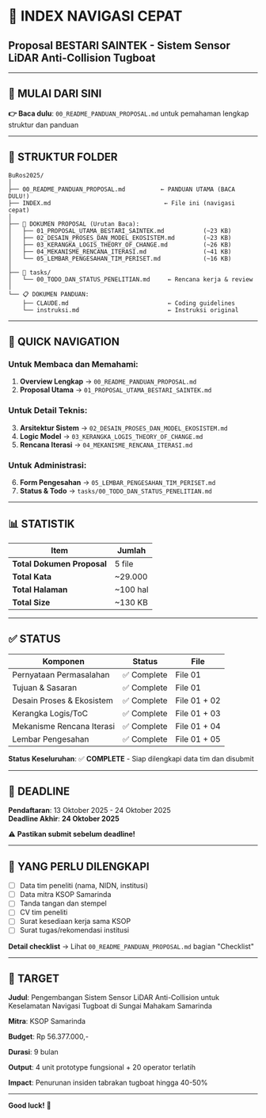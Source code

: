 # 📑 INDEX NAVIGASI CEPAT
## Proposal BESTARI SAINTEK - Sistem Sensor LiDAR Anti-Collision Tugboat

---

## 🎯 MULAI DARI SINI

**👉 Baca dulu**: `00_README_PANDUAN_PROPOSAL.md` untuk pemahaman lengkap struktur dan panduan

---

## 📂 STRUKTUR FOLDER

```
BuRos2025/
│
├── 00_README_PANDUAN_PROPOSAL.md          ← PANDUAN UTAMA (BACA DULU!)
├── INDEX.md                                ← File ini (navigasi cepat)
│
├── 📄 DOKUMEN PROPOSAL (Urutan Baca):
│   ├── 01_PROPOSAL_UTAMA_BESTARI_SAINTEK.md           (~23 KB)
│   ├── 02_DESAIN_PROSES_DAN_MODEL_EKOSISTEM.md        (~23 KB)
│   ├── 03_KERANGKA_LOGIS_THEORY_OF_CHANGE.md          (~26 KB)
│   ├── 04_MEKANISME_RENCANA_ITERASI.md                (~41 KB)
│   └── 05_LEMBAR_PENGESAHAN_TIM_PERISET.md            (~16 KB)
│
├── 📁 tasks/
│   └── 00_TODO_DAN_STATUS_PENELITIAN.md     ← Rencana kerja & review
│
└── 📋 DOKUMEN PANDUAN:
    ├── CLAUDE.md                            ← Coding guidelines
    └── instruksi.md                         ← Instruksi original
```

---

## 🚀 QUICK NAVIGATION

### Untuk Membaca dan Memahami:
1. **Overview Lengkap** → `00_README_PANDUAN_PROPOSAL.md`
2. **Proposal Utama** → `01_PROPOSAL_UTAMA_BESTARI_SAINTEK.md`

### Untuk Detail Teknis:
3. **Arsitektur Sistem** → `02_DESAIN_PROSES_DAN_MODEL_EKOSISTEM.md`
4. **Logic Model** → `03_KERANGKA_LOGIS_THEORY_OF_CHANGE.md`
5. **Rencana Iterasi** → `04_MEKANISME_RENCANA_ITERASI.md`

### Untuk Administrasi:
6. **Form Pengesahan** → `05_LEMBAR_PENGESAHAN_TIM_PERISET.md`
7. **Status & Todo** → `tasks/00_TODO_DAN_STATUS_PENELITIAN.md`

---

## 📊 STATISTIK

| Item | Jumlah |
|------|--------|
| **Total Dokumen Proposal** | 5 file |
| **Total Kata** | ~29.000 |
| **Total Halaman** | ~100 hal |
| **Total Size** | ~130 KB |

---

## ✅ STATUS

| Komponen | Status | File |
|----------|--------|------|
| Pernyataan Permasalahan | ✅ Complete | File 01 |
| Tujuan & Sasaran | ✅ Complete | File 01 |
| Desain Proses & Ekosistem | ✅ Complete | File 01 + 02 |
| Kerangka Logis/ToC | ✅ Complete | File 01 + 03 |
| Mekanisme Rencana Iterasi | ✅ Complete | File 01 + 04 |
| Lembar Pengesahan | ✅ Complete | File 01 + 05 |

**Status Keseluruhan**: ✅ **COMPLETE** - Siap dilengkapi data tim dan disubmit

---

## 📅 DEADLINE

**Pendaftaran**: 13 Oktober 2025 - 24 Oktober 2025  
**Deadline Akhir**: **24 Oktober 2025**

⚠️ **Pastikan submit sebelum deadline!**

---

## 📝 YANG PERLU DILENGKAPI

- [ ] Data tim peneliti (nama, NIDN, institusi)
- [ ] Data mitra KSOP Samarinda
- [ ] Tanda tangan dan stempel
- [ ] CV tim peneliti
- [ ] Surat kesediaan kerja sama KSOP
- [ ] Surat tugas/rekomendasi institusi

**Detail checklist** → Lihat `00_README_PANDUAN_PROPOSAL.md` bagian "Checklist"

---

## 🎯 TARGET

**Judul**: Pengembangan Sistem Sensor LiDAR Anti-Collision untuk Keselamatan Navigasi Tugboat di Sungai Mahakam Samarinda

**Mitra**: KSOP Samarinda

**Budget**: Rp 56.377.000,-

**Durasi**: 9 bulan

**Output**: 4 unit prototype fungsional + 20 operator terlatih

**Impact**: Penurunan insiden tabrakan tugboat hingga 40-50%

---

**Good luck!** 🎉
